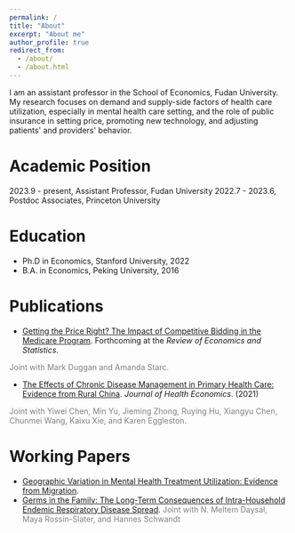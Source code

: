 ```yaml
---
permalink: /
title: "About"
excerpt: "About me"
author_profile: true
redirect_from: 
  - /about/
  - /about.html
---
```


I am an assistant professor in the School of Economics, Fudan University. My research focuses on demand and supply-side factors of health care utilization, especially in mental health care setting, and the role of public insurance in setting price, promoting new technology, and adjusting patients' and providers' behavior. <br/>


Academic Position
======
2023.9 - present, Assistant Professor, Fudan University
2022.7 - 2023.6, Postdoc Associates, Princeton University <br/>


Education
======
- Ph.D in Economics, Stanford University, 2022
- B.A. in Economics, Peking University, 2016 <br/>


Publications
======
 - [Getting the Price Right? The Impact of Competitive Bidding in the Medicare Program](files/DME_Draft.pdf). Forthcoming at the *Review of Economics and Statistics*. 
 <span style="color:gray"> 
 Joint with Mark Duggan and Amanda Starc.
 </span> <br/>
 
 - [The Effects of Chronic Disease Management in Primary Health Care: Evidence from Rural China](https://www.sciencedirect.com/science/article/pii/S0167629621001247). *Journal of Health Economics*. (2021) 
 <span style="color:gray">
    Joint with Yiwei Chen, Min Yu, Jieming Zhong, Ruying Hu, Xiangyu Chen, Chunmei Wang, Kaixu Xie, and Karen Eggleston. 
 </span> <br/>
 

Working Papers
======
 - [Geographic Variation in Mental Health Treatment Utilization: Evidence from Migration](files/Ding_MH_GeoVariation.pdf). 
 - [Germs in the Family: The Long-Term Consequences of Intra-Household Endemic Respiratory Disease Spread](files/ChildSickness_Draft.pdf). 
 <span style="color:gray">Joint with N. Meltem Daysal, Maya Rossin-Slater, and Hannes Schwandt  </span>
  
